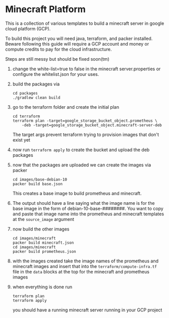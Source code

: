 # Minecraft Platform

This is a collection of various templates to build a minecraft server in google
cloud platform (GCP).

To build this project you will need java, terraform, and packer installed. 
Beware following this guide will require a GCP account and money or compute
credits to pay for the cloud infrastructure.

Steps are still messy but should be fixed soon(tm)
1. change the white-list=true to false in the minecraft server.properties
    or configure the whitelist.json for your uses.
2. build the packages via 
    ```
    cd packages
    ./gradlew clean build
    ```
3. go to the terraform folder and create the initial plan
    ```
    cd terraform
    terraform plan -target=google_storage_bucket_object.prometheus \
        -deb -target=google_storage_bucket_object.minecraft-server-deb
    ```
    The target args prevent terraform trying to provision images that don't
    exist yet
4. now run `terraform apply` to create the bucket and upload the deb packages

5. now that the packages are uploaded we can create the images via packer
    ```
    cd images/base-debian-10
    packer build base.json
    ```
    This creates a base image to build prometheus and minecraft. 

6. The output should have a line saying what the image name is for the base 
    image in the form of debian-10-base-########. You want to copy and paste 
    that image name into the prometheus and minecraft templates at the 
    `source_image` argument

7. now build the other images 
    ```
    cd images/minecraft
    packer build minecraft.json
    cd images/minecraft
    packer build prometheus.json
    ```
8. with the images created take the image names of the prometheus and minecraft
    images and insert that into the `terraform/compute-infra.tf` file in the
    `data` blocks at the top for the minecraft and prometheus images

9. when everything is done run 
   ```
   terraform plan
   terraform apply
   ```
   you should have a running minecraft server running in your GCP project
